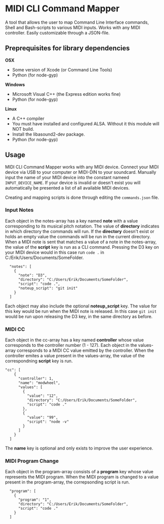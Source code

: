 # MIDI CLI Command Mapper
A tool that allows the user to map Command Line Interface commands, Shell and Bash-scripts to various MIDI inputs. Works with any MIDI controller. Easily customizable through a JSON-file.

## Preprequisites for library dependencies
**OSX**
- Some version of Xcode (or Command Line Tools)
- Python (for node-gyp)

**Windows**
- Microsoft Visual C++ (the Express edition works fine)
- Python (for node-gyp)

**Linux**
- A C++ compiler
- You must have installed and configured ALSA. Without it this module will NOT build.
- Install the libasound2-dev package.
- Python (for node-gyp)

## Usage
MIDI CLI Command Mapper works with any MIDI device. Connect your MIDI device via USB to your computer or MIDI-DIN to your soundcard.
Manually input the name of your MIDI device into the constant nameed `INPUT_DEVICE_NAME`. If your device is invalid or doesn't exist you will automatically be presented a list of all available MIDI devices.

Creating and mapping scripts is done through editing the `commands.json` file.

### Input Notes
Each object in the notes-array has a key named **note** with a value corresponding to its musical pitch notation. The value of **directory** indicates in which directory the commands will run. If the **directory** doesn't exist or holds an empty value the commands will be run in the current directory. When a MIDI note is sent that matches a value of a note in the notes-array, the value of the **script** key is run as a CLI command. Pressing the D3 key on your MIDI device would in this case run `code .` in C:/Erik/Users/Documents/SomeFolder.
```
  "notes": [
    {
      "note": "D3",
      "directory": "C:/Users/Erik/Documents/SomeFolder",
      "script": "code .",
      "noteup_script": "git init"
    }
  ]
```
Each object may also include the optional **noteup_script** key. The value for this key would be run when the MIDI note is released. In this case `git init` would be run upon releasing the D3 key, in the same directory as before.

### MIDI CC
Each object in the cc-array has a key named **controller** whose value corresponds to the controller number (1 - 127). Each object in the values-array corresponds to a MIDI CC value emitted by the controller. When the controller emites a value present in the values-array, the value of the correspondning **script** key is run.

```
"cc": [
    {
      "controller": 1,
      "name": "modwheel",
      "values": [
        {
          "value": "12",
          "directory": "C:/Users/Erik/Documents/SomeFolder",
          "script": "code ."
        },
        {
          "value": "99",
          "script": "node -v"
        }
      ]
    }
  ]
```
The **name** key is optional and only exists to improve the user experience.

### MIDI Program Change
Each object in the program-array consists of a **program** key whose value represents the MIDI program. When the MIDI program is changed to a value present in the program-array, the correpsonding script is run.

```
  "program": [
    {
      "program": "1",
      "directory": "C:/Users/Erik/Documents/SomeFolder",
      "script": "code ."
    }
  ]
```
